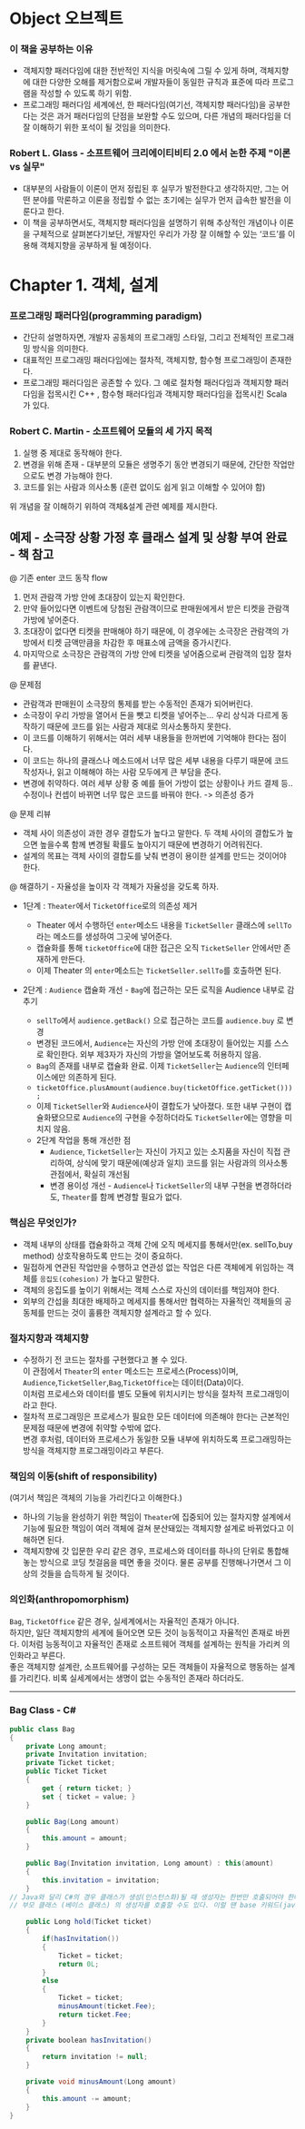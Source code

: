 # Object 오브젝트
### 이 책을 공부하는 이유
- 객체지향 패러다임에 대한 전반적인 지식을 머릿속에 그릴 수 있게 하며, 객체지향에 대한 다양한 오해를 제거함으로써 개발자들이 동일한 규칙과 표준에 따라 프로그램을 작성할 수 있도록 하기 위함.
- 프로그래밍 패러다임 세계에선, 한 패러다임(여기선, 객체지향 패러다임)을 공부한다는 것은 과거 패러다임의 단점을 보완할 수도 있으며, 다른 개념의 패러다임을 더 잘 이해하기 위한 포석이 될 것임을 의미한다.

### Robert L. Glass - 소프트웨어 크리에이티비티 2.0 에서 논한 주제 "이론 vs 실무"
- 대부분의 사람들이 이론이 먼저 정립된 후 실무가 발전한다고 생각하지만, 그는 어떤 분야를 막론하고 이론을 정립할 수 없는 초기에는 실무가 먼저 급속한 발전을 이룬다고 한다.
- 이 책을 공부하면서도, 객체지향 패러다임을 설명하기 위해 추상적인 개념이나 이론을 구체적으로 살펴본다기보단, 개발자인 우리가 가장 잘 이해할 수 있는 ‘코드’를 이용해 객체지향을 공부하게 될 예정이다.


#  Chapter 1. 객체, 설계
### 프로그래밍 패러다임(programming paradigm)
- 간단히 설명하자면, 개발자 공동체의 프로그래밍 스타일, 그리고 전체적인 프로그래밍 방식을 의미한다.
- 대표적인 프로그래밍 패러다임에는 절차적, 객체지향, 함수형 프로그래밍이 존재한다.
- 프로그래밍 패러다임은 공존할 수 있다. 그 예로 절차형 패러다임과 객체지향 패러다임을 접목시킨 C++ , 함수형 패러다임과 객체지향 패러다임을 접목시킨 Scala 가 있다.

### Robert C. Martin - 소프트웨어 모듈의 세 가지 목적
1. 실행 중 제대로 동작해야 한다.
2. 변경을 위해 존재 - 대부분의 모듈은 생명주기 동안 변경되기 때문에, 간단한 작업만으로도 변경 가능해야 한다.
3. 코드를 읽는 사람과 의사소통 (훈련 없이도 쉽게 읽고 이해할 수 있어야 함)

위 개념을 잘 이해하기 위하여 객체&설계 관련 예제를 제시한다.

## 예제 - 소극장 상황 가정 후 클래스 설계 및 상황 부여 완료 - 책 참고

@ 기존 enter 코드 동작 flow
1. 먼저 관람객 가방 안에 초대장이 있는지 확인한다.
2. 만약 들어있다면 이벤트에 당첨된 관람객이므로 판매원에게서 받은 티켓을 관람객 가방에 넣어준다.
3. 초대장이 없다면 티켓을 판매해야 하기 때문에, 이 경우에는 소극장은 관람객의 가방에서 티켓 금액만큼을 차감한 후 매표소에 금액을 증가시킨다.
4. 마지막으로 소극장은 관람객의 가방 안에 티켓을 넣어줌으로써 관람객의 입장 절차를 끝낸다.
   
@ 문제점 
- 관람객과 판매원이 소극장의 통제를 받는 수동적인 존재가 되어버린다.
- 소극장이 우리 가방을 열어서 돈을 뺏고 티켓을 넣어주는… 우리 상식과 다르게 동작하기 때문에 코드를 읽는 사람과 제대로 의사소통하지 못한다.
- 이 코드를 이해하기 위해서는 여러 세부 내용들을 한꺼번에 기억해야 한다는 점이다.
- 이 코드는 하나의 클래스나 메소드에서 너무 많은 세부 내용을 다루기 때문에 코드 작성자나, 읽고 이해해야 하는 사람 모두에게 큰 부담을 준다.
- 변경에 취약하다. 여러 세부 상황 중 예를 들어 가방이 없는 상황이나 카드 결제 등.. 수정이나 컨셉이 바뀌면 너무 많은 코드를 바꿔야 한다. -> 의존성 증가

@ 문제 리뷰
- 객체 사이 의존성이 과한 경우 결합도가 높다고 말한다. 두 객체 사이의 결합도가 높으면 높을수록 함께 변경될 확률도 높아지기 때문에 변경하기 어려워진다.
- 설계의 목표는 객체 사이의 결합도를 낮춰 변경이 용이한 설계를 만드는 것이어야 한다.

@ 해결하기 - 자율성을 높이자
각 객체가 자율성을 갖도록 하자.
- 1단계 : `Theater`에서 `TicketOffice`로의 의존성 제거
  - Theater 에서 수행하던 `enter`메소드 내용을 `TicketSeller` 클래스에 `sellTo` 라는 메소드를 생성하여 그곳에 넣어준다.
  - 캡슐화를 통해 `ticketOffice`에 대한 접근은 오직 `TicketSeller` 안에서만 존재하게 만든다.
  - 이제 Theater 의 `enter`메소드는 `TicketSeller.sellTo`를 호출하면 된다.


- 2단계 : `Audience` 캡슐화 개선 - `Bag`에 접근하는 모든 로직을 Audience 내부로 감추기
  - `sellTo`에서 `audience.getBack()` 으로 접근하는 코드를 `audience.buy` 로 변경
  - 변경된 코드에서, `Audience`는 자신의 가방 안에 초대장이 들어있는 지를 스스로 확인한다. 외부 제3자가 자신의 가방을 열어보도록 허용하지 않음.
  - `Bag`의 존재를 내부로 캡슐화 완료. 이제 `TicketSeller`는 `Audience`의 인터페이스에만 의존하게 된다.
  - `ticketOffice.plusAmount(audience.buy(ticketOffice.getTicket()));`
  - 이제 `TicketSeller`와 `Audience`사이 결합도가 낮아졌다. 또한 내부 구현이 캡슐화됐으므로 `Audience`의 구현을 수정하더라도 `TicketSeller`에는 영향을 미치지 않음.
  - 2단계 작업을 통해 개선한 점
    - `Audience`, `TicketSeller`는 자신이 가지고 있는 소지품을 자신이 직접 관리하여, 상식에 맞기 때문에(예상과 일치) 코드를 읽는 사람과의 의사소통 관점에서, 확실히 개선됨
    - 변경 용이성 개선 - `Audience`나 `TicketSeller`의 내부 구현을 변경하더라도, `Theater`를 함께 변경할 필요가 없다.

### 핵심은 무엇인가?
- 객체 내부의 상태를 캡슐화하고 객체 간에 오직 메세지를 통해서만(ex. sellTo,buy method) 상호작용하도록 만드는 것이 중요하다.
- 밀접하게 연관된 작업만을 수행하고 연관성 없는 작업은 다른 객체에게 위임하는 객체를 `응집도(cohesion)` 가 높다고 말한다.
- 객체의 응집도를 높이기 위해서는 객체 스스로 자신의 데이터를 책임져야 한다.
- 외부의 간섭을 최대한 배제하고 메세지를 통해서만 협력하는 자율적인 객체들의 공동체를 만드는 것이 훌륭한 객체지향 설계라고 할 수 있다.

### 절차지향과 객체지향
- 수정하기 전 코드는 절차를 구현했다고 볼 수 있다. <br>이 관점에서 `Theater`의 `enter` 메소드는 프로세스(Process)이며, `Audience`,`TicketSeller`,`Bag`,`TicketOffice`는 데이터(Data)이다. <br>이처럼 프로세스와 데이터를 별도 모듈에 위치시키는 방식을 절차적 프로그래밍이라고 한다.
- 절차적 프로그래밍은 프로세스가 필요한 모든 데이터에 의존해야 한다는 근본적인 문제점 때문에 변경에 취약할 수밖에 없다.<br>변경 후처럼, 데이터와 프로세스가 동일한 모듈 내부에 위치하도록 프로그래밍하는 방식을 객체지향 프로그래밍이라고 부른다.


### 책임의 이동(shift of responsibility) 
(여기서 책임은 객체의 기능을 가리킨다고 이해한다.)
- 하나의 기능을 완성하기 위한 책임이 `Theater`에 집중되어 있는 절차지향 설계에서 기능에 필요한 책임이 여러 객체에 걸쳐 분산돼있는 객체지향 설계로 바뀌었다고 이해하면 된다.
- 객체지향에 갓 입문한 우리 같은 경우, 프로세스와 데이터를 하나의 단위로 통합해 놓는 방식으로 코딩 첫걸음을 떼면 좋을 것이다. 물론 공부를 진행해나가면서 그 이상의 것들을 습득하게 될 것이다.

### 의인화(anthropomorphism)
`Bag`, `TicketOffice` 같은 경우, 실세계에서는 자율적인 존재가 아니다. <br>하지만, 일단 객체지향의 세계에 들어오면 모든 것이 능동적이고 자율적인 존재로 바뀐다.
이처럼 능동적이고 자율적인 존재로 소프트웨어 객체를 설계하는 원칙을 가리켜 의인화라고 부른다. <br>좋은 객체지향 설계란, 소프트웨어를 구성하는 모든 객체들이 자율적으로 행동하는 설계를 가리킨다. 비록 실세계에서는 생명이 없는 수동적인 존재라 하더라도.


---
### Bag Class - C#
```C#
public class Bag 
{
    private Long amount;
    private Invitation invitation;
    private Ticket ticket;
    public Ticket Ticket
    {
        get { return ticket; }
        set { ticket = value; }
    }

    public Bag(Long amount)
    {
        this.amount = amount;
    }

    public Bag(Invitation invitation, Long amount) : this(amount)
    {
        this.invitation = invitation;
    }
// Java와 달리 C#의 경우 클래스가 생성(인스턴스화)될 때 생성자는 한번만 호출되어야 한다는 룰이 있다. 그래서 생성자 정의에 this 키워드를 사용하여 제어를 넘길 수 있다.(다른 생성자 호출))
// 부모 클래스 (베이스 클래스) 의 생성자를 호출할 수도 있다. 이럴 땐 base 키워드(java는 super)를 사용하여 부모 생성자를 호출할 수 있다.

    public Long hold(Ticket ticket)
    {
        if(hasInvitation())
        {
            Ticket = ticket;
            return 0L;
        }
        else
        {
            Ticket = ticket;
            minusAmount(ticket.Fee);
            return ticket.Fee;
        }
    }
    private boolean hasInvitation() 
    {
        return invitation != null;
    }

    private void minusAmount(Long amount)
    {
        this.amount -= amount;
    }
}
```
